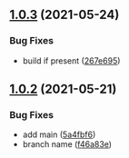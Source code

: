 ## [1.0.3](https://github.com/webtorrent/semantic-release-config/compare/v1.0.2...v1.0.3) (2021-05-24)


### Bug Fixes

* build if present ([267e695](https://github.com/webtorrent/semantic-release-config/commit/267e6950d0917aadaecc750a32b21ba4cdb308a1))

## [1.0.2](https://github.com/webtorrent/semantic-release-config/compare/v1.0.1...v1.0.2) (2021-05-21)


### Bug Fixes

* add main ([5a4fbf6](https://github.com/webtorrent/semantic-release-config/commit/5a4fbf6be69e15d9f4a5686c27cbfafadcb96b17))
* branch name ([f46a83e](https://github.com/webtorrent/semantic-release-config/commit/f46a83ed7349ef2e48c2debb404bb249146ad300))
